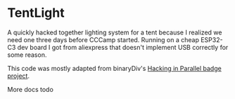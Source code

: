 # TentLight

A quickly hacked together lighting system for a tent because I realized we need one three days before CCCamp started.
Running on a cheap ESP32-C3 dev board I got from aliexpress that doesn't implement USB correctly for some reason.

This code was mostly adapted from binaryDiv's [Hacking in Parallel badge project](https://github.com/binaryDiv/hip-badge-micropython).

More docs todo
